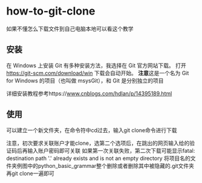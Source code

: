 # how-to-git-clone
如果不懂怎么下载文件到自己电脑本地可以看这个教学

## 安装
在 Windows 上安装 Git 有多种安装方法，我选择在 Git 官方网站下载。 
打开  https://git-scm.com/download/win 下载会自动开始。 
**注意**这是一个名为 Git for Windows 的项目（也叫做 msysGit），和 Git 是分别独立的项目

详细安装教程参考https://www.cnblogs.com/hdlan/p/14395189.html

## 使用
可以建立一个新文件夹，在命令符中cd过去，输入git clone命令进行下载

注意，初次要求关联账户才能clone，选第二个选项后，在跳出的网页输入给的验证码后再输入账户密码即可关联
如果第一次关联失败，第二次下载可能显示fatal: destination path '.' already exists and is not an empty directory
将项目名的文件夹例图中的python_basic_grammar整个删除或者删除其中被隐藏的.git文件夹再git clone一遍即可
